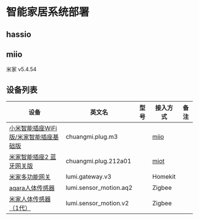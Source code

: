 # 智能家居系统部署

## hassio

## miio
米家 v5.4.54 


## 设备列表

| 设备                                                         | 英文名                 | 型号 | 接入方式 | 备注 |
| ------------------------------------------------------------ | ---------------------- | ---- | -------- | ---- |
| [小米智能插座WiFi版/米家智能插座基础版](https://www.mi.com/mj-socket) | chuangmi.plug.m3       |      | [miio][] |      |
| [米家智能插座2 蓝牙网关版](https://www.mi.com/buy?product_id=1203700006&cfrom=search) | chuangmi.plug.212a01   |      | [miot][] |      |
| [米家多功能网关](https://www.mi.com/wangguan)                | lumi.gateway.v3        |      | Homekit  |      |
| [aqara人体传感器](https://www.aqara.com/cn/productDetail/d5_2) | lumi.sensor_motion.aq2 |      | Zigbee   |      |
| [米家人体传感器（1代）](https://buy.mi.com/hk/item/3200300038) | lumi.sensor_motion.v2  |      | Zigbee   |      |







[miio]: https://www.home-assistant.io/integrations/xiaomi_miio/
[miot]: https://github.com/ha0y/xiaomi_miot_raw




